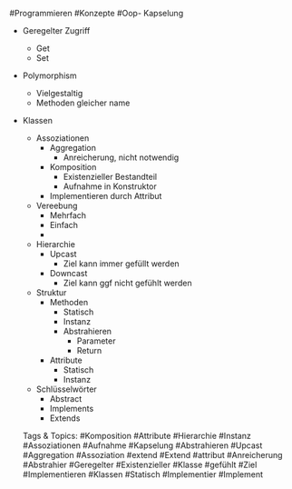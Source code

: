  #Programmieren #Konzepte #Oop- Kapselung
  - Geregelter Zugriff 
    - Get
    - Set
- Polymorphism 
  - Vielgestaltig 
  - Methoden gleicher name
- Klassen
  - Assoziationen
    - Aggregation
      - Anreicherung, nicht notwendig
    - Komposition
      - Existenzieller Bestandteil
      - Aufnahme in Konstruktor
    - Implementieren durch Attribut
  - Vereebung
    - Mehrfach 
    - Einfach 
    - 
  - Hierarchie 
    - Upcast
      - Ziel kann immer gefüllt werden
    - Downcast
      - Ziel kann ggf nicht gefühlt werden
  - Struktur 
    - Methoden
      - Statisch
      - Instanz
      - Abstrahieren 
        - Parameter
        - Return
    - Attribute 
      - Statisch
      - Instanz
  - Schlüsselwörter 
    - Abstract
    - Implements
    - Extends

   Tags & Topics:
   #Komposition
   #Attribute
   #Hierarchie
   #Instanz
   #Assoziationen
   #Aufnahme
   #Kapselung
   #Abstrahieren
   #Upcast
   #Aggregation
   #Assoziation
   #extend
   #Extend
   #attribut
   #Anreicherung
   #Abstrahier
   #Geregelter
   #Existenzieller
   #Klasse
   #gefühlt
   #Ziel
   #Implementieren
   #Klassen
   #Statisch
   #Implementier
   #Implement
